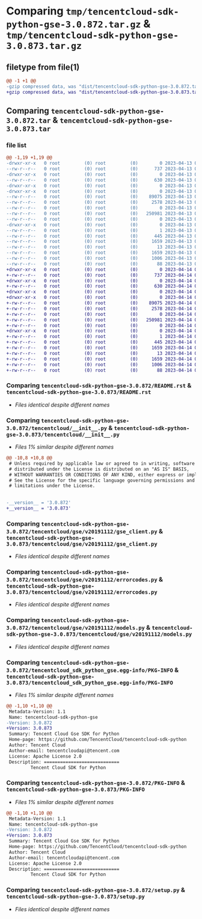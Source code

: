 # Comparing `tmp/tencentcloud-sdk-python-gse-3.0.872.tar.gz` & `tmp/tencentcloud-sdk-python-gse-3.0.873.tar.gz`

## filetype from file(1)

```diff
@@ -1 +1 @@
-gzip compressed data, was "dist/tencentcloud-sdk-python-gse-3.0.872.tar", last modified: Thu Apr 13 00:42:31 2023, max compression
+gzip compressed data, was "dist/tencentcloud-sdk-python-gse-3.0.873.tar", last modified: Fri Apr 14 00:38:24 2023, max compression
```

## Comparing `tencentcloud-sdk-python-gse-3.0.872.tar` & `tencentcloud-sdk-python-gse-3.0.873.tar`

### file list

```diff
@@ -1,19 +1,19 @@
-drwxr-xr-x   0 root         (0) root         (0)        0 2023-04-13 00:42:31.000000 tencentcloud-sdk-python-gse-3.0.872/
--rw-r--r--   0 root         (0) root         (0)      737 2023-04-13 00:42:31.000000 tencentcloud-sdk-python-gse-3.0.872/README.rst
-drwxr-xr-x   0 root         (0) root         (0)        0 2023-04-13 00:42:31.000000 tencentcloud-sdk-python-gse-3.0.872/tencentcloud/
--rw-r--r--   0 root         (0) root         (0)      630 2023-04-13 00:42:31.000000 tencentcloud-sdk-python-gse-3.0.872/tencentcloud/__init__.py
-drwxr-xr-x   0 root         (0) root         (0)        0 2023-04-13 00:42:31.000000 tencentcloud-sdk-python-gse-3.0.872/tencentcloud/gse/
-drwxr-xr-x   0 root         (0) root         (0)        0 2023-04-13 00:42:31.000000 tencentcloud-sdk-python-gse-3.0.872/tencentcloud/gse/v20191112/
--rw-r--r--   0 root         (0) root         (0)    89075 2023-04-13 00:42:31.000000 tencentcloud-sdk-python-gse-3.0.872/tencentcloud/gse/v20191112/gse_client.py
--rw-r--r--   0 root         (0) root         (0)     2578 2023-04-13 00:42:31.000000 tencentcloud-sdk-python-gse-3.0.872/tencentcloud/gse/v20191112/errorcodes.py
--rw-r--r--   0 root         (0) root         (0)        0 2023-04-13 00:42:31.000000 tencentcloud-sdk-python-gse-3.0.872/tencentcloud/gse/v20191112/__init__.py
--rw-r--r--   0 root         (0) root         (0)   250981 2023-04-13 00:42:31.000000 tencentcloud-sdk-python-gse-3.0.872/tencentcloud/gse/v20191112/models.py
--rw-r--r--   0 root         (0) root         (0)        0 2023-04-13 00:42:31.000000 tencentcloud-sdk-python-gse-3.0.872/tencentcloud/gse/__init__.py
-drwxr-xr-x   0 root         (0) root         (0)        0 2023-04-13 00:42:31.000000 tencentcloud-sdk-python-gse-3.0.872/tencentcloud_sdk_python_gse.egg-info/
--rw-r--r--   0 root         (0) root         (0)        1 2023-04-13 00:42:31.000000 tencentcloud-sdk-python-gse-3.0.872/tencentcloud_sdk_python_gse.egg-info/dependency_links.txt
--rw-r--r--   0 root         (0) root         (0)      445 2023-04-13 00:42:31.000000 tencentcloud-sdk-python-gse-3.0.872/tencentcloud_sdk_python_gse.egg-info/SOURCES.txt
--rw-r--r--   0 root         (0) root         (0)     1659 2023-04-13 00:42:31.000000 tencentcloud-sdk-python-gse-3.0.872/tencentcloud_sdk_python_gse.egg-info/PKG-INFO
--rw-r--r--   0 root         (0) root         (0)       13 2023-04-13 00:42:31.000000 tencentcloud-sdk-python-gse-3.0.872/tencentcloud_sdk_python_gse.egg-info/top_level.txt
--rw-r--r--   0 root         (0) root         (0)     1659 2023-04-13 00:42:31.000000 tencentcloud-sdk-python-gse-3.0.872/PKG-INFO
--rw-r--r--   0 root         (0) root         (0)     1006 2023-04-13 00:42:31.000000 tencentcloud-sdk-python-gse-3.0.872/setup.py
--rw-r--r--   0 root         (0) root         (0)       88 2023-04-13 00:42:31.000000 tencentcloud-sdk-python-gse-3.0.872/setup.cfg
+drwxr-xr-x   0 root         (0) root         (0)        0 2023-04-14 00:38:24.000000 tencentcloud-sdk-python-gse-3.0.873/
+-rw-r--r--   0 root         (0) root         (0)      737 2023-04-14 00:38:24.000000 tencentcloud-sdk-python-gse-3.0.873/README.rst
+drwxr-xr-x   0 root         (0) root         (0)        0 2023-04-14 00:38:24.000000 tencentcloud-sdk-python-gse-3.0.873/tencentcloud/
+-rw-r--r--   0 root         (0) root         (0)      630 2023-04-14 00:38:24.000000 tencentcloud-sdk-python-gse-3.0.873/tencentcloud/__init__.py
+drwxr-xr-x   0 root         (0) root         (0)        0 2023-04-14 00:38:24.000000 tencentcloud-sdk-python-gse-3.0.873/tencentcloud/gse/
+drwxr-xr-x   0 root         (0) root         (0)        0 2023-04-14 00:38:24.000000 tencentcloud-sdk-python-gse-3.0.873/tencentcloud/gse/v20191112/
+-rw-r--r--   0 root         (0) root         (0)    89075 2023-04-14 00:38:24.000000 tencentcloud-sdk-python-gse-3.0.873/tencentcloud/gse/v20191112/gse_client.py
+-rw-r--r--   0 root         (0) root         (0)     2578 2023-04-14 00:38:24.000000 tencentcloud-sdk-python-gse-3.0.873/tencentcloud/gse/v20191112/errorcodes.py
+-rw-r--r--   0 root         (0) root         (0)        0 2023-04-14 00:38:24.000000 tencentcloud-sdk-python-gse-3.0.873/tencentcloud/gse/v20191112/__init__.py
+-rw-r--r--   0 root         (0) root         (0)   250981 2023-04-14 00:38:24.000000 tencentcloud-sdk-python-gse-3.0.873/tencentcloud/gse/v20191112/models.py
+-rw-r--r--   0 root         (0) root         (0)        0 2023-04-14 00:38:24.000000 tencentcloud-sdk-python-gse-3.0.873/tencentcloud/gse/__init__.py
+drwxr-xr-x   0 root         (0) root         (0)        0 2023-04-14 00:38:24.000000 tencentcloud-sdk-python-gse-3.0.873/tencentcloud_sdk_python_gse.egg-info/
+-rw-r--r--   0 root         (0) root         (0)        1 2023-04-14 00:38:24.000000 tencentcloud-sdk-python-gse-3.0.873/tencentcloud_sdk_python_gse.egg-info/dependency_links.txt
+-rw-r--r--   0 root         (0) root         (0)      445 2023-04-14 00:38:24.000000 tencentcloud-sdk-python-gse-3.0.873/tencentcloud_sdk_python_gse.egg-info/SOURCES.txt
+-rw-r--r--   0 root         (0) root         (0)     1659 2023-04-14 00:38:24.000000 tencentcloud-sdk-python-gse-3.0.873/tencentcloud_sdk_python_gse.egg-info/PKG-INFO
+-rw-r--r--   0 root         (0) root         (0)       13 2023-04-14 00:38:24.000000 tencentcloud-sdk-python-gse-3.0.873/tencentcloud_sdk_python_gse.egg-info/top_level.txt
+-rw-r--r--   0 root         (0) root         (0)     1659 2023-04-14 00:38:24.000000 tencentcloud-sdk-python-gse-3.0.873/PKG-INFO
+-rw-r--r--   0 root         (0) root         (0)     1006 2023-04-14 00:38:24.000000 tencentcloud-sdk-python-gse-3.0.873/setup.py
+-rw-r--r--   0 root         (0) root         (0)       88 2023-04-14 00:38:24.000000 tencentcloud-sdk-python-gse-3.0.873/setup.cfg
```

### Comparing `tencentcloud-sdk-python-gse-3.0.872/README.rst` & `tencentcloud-sdk-python-gse-3.0.873/README.rst`

 * *Files identical despite different names*

### Comparing `tencentcloud-sdk-python-gse-3.0.872/tencentcloud/__init__.py` & `tencentcloud-sdk-python-gse-3.0.873/tencentcloud/__init__.py`

 * *Files 1% similar despite different names*

```diff
@@ -10,8 +10,8 @@
 # Unless required by applicable law or agreed to in writing, software
 # distributed under the License is distributed on an "AS IS" BASIS,
 # WITHOUT WARRANTIES OR CONDITIONS OF ANY KIND, either express or implied.
 # See the License for the specific language governing permissions and
 # limitations under the License.
 
 
-__version__ = '3.0.872'
+__version__ = '3.0.873'
```

### Comparing `tencentcloud-sdk-python-gse-3.0.872/tencentcloud/gse/v20191112/gse_client.py` & `tencentcloud-sdk-python-gse-3.0.873/tencentcloud/gse/v20191112/gse_client.py`

 * *Files identical despite different names*

### Comparing `tencentcloud-sdk-python-gse-3.0.872/tencentcloud/gse/v20191112/errorcodes.py` & `tencentcloud-sdk-python-gse-3.0.873/tencentcloud/gse/v20191112/errorcodes.py`

 * *Files identical despite different names*

### Comparing `tencentcloud-sdk-python-gse-3.0.872/tencentcloud/gse/v20191112/models.py` & `tencentcloud-sdk-python-gse-3.0.873/tencentcloud/gse/v20191112/models.py`

 * *Files identical despite different names*

### Comparing `tencentcloud-sdk-python-gse-3.0.872/tencentcloud_sdk_python_gse.egg-info/PKG-INFO` & `tencentcloud-sdk-python-gse-3.0.873/tencentcloud_sdk_python_gse.egg-info/PKG-INFO`

 * *Files 1% similar despite different names*

```diff
@@ -1,10 +1,10 @@
 Metadata-Version: 1.1
 Name: tencentcloud-sdk-python-gse
-Version: 3.0.872
+Version: 3.0.873
 Summary: Tencent Cloud Gse SDK for Python
 Home-page: https://github.com/TencentCloud/tencentcloud-sdk-python
 Author: Tencent Cloud
 Author-email: tencentcloudapi@tencent.com
 License: Apache License 2.0
 Description: ============================
         Tencent Cloud SDK for Python
```

### Comparing `tencentcloud-sdk-python-gse-3.0.872/PKG-INFO` & `tencentcloud-sdk-python-gse-3.0.873/PKG-INFO`

 * *Files 1% similar despite different names*

```diff
@@ -1,10 +1,10 @@
 Metadata-Version: 1.1
 Name: tencentcloud-sdk-python-gse
-Version: 3.0.872
+Version: 3.0.873
 Summary: Tencent Cloud Gse SDK for Python
 Home-page: https://github.com/TencentCloud/tencentcloud-sdk-python
 Author: Tencent Cloud
 Author-email: tencentcloudapi@tencent.com
 License: Apache License 2.0
 Description: ============================
         Tencent Cloud SDK for Python
```

### Comparing `tencentcloud-sdk-python-gse-3.0.872/setup.py` & `tencentcloud-sdk-python-gse-3.0.873/setup.py`

 * *Files identical despite different names*

